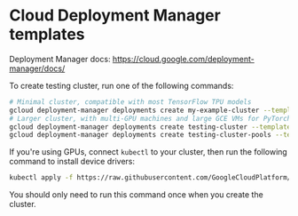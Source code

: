 # Cloud Deployment Manager templates

Deployment Manager docs: https://cloud.google.com/deployment-manager/docs/

To create testing cluster, run one of the following commands:

```bash
# Minimal cluster, compatible with most TensorFlow TPU models
gcloud deployment-manager deployments create my-example-cluster --template deployments/europe-west4/cluster.jinja
# Larger cluster, with multi-GPU machines and large GCE VMs for PyTorch TPU models
gcloud deployment-manager deployments create testing-cluster --template deployments/us-central1/cluster.jinja
gcloud deployment-manager deployments create testing-cluster-pools --template deployments/us-central1/node-pools.jinja --properties=cluster-name=testing-cluster,small-tpu:true,huge-tpu:false,gpu-v100x4:false,gpu-k80x8:false
```

If you're using GPUs, connect `kubectl` to your cluster, then run the following command to install device drivers:

```bash
kubectl apply -f https://raw.githubusercontent.com/GoogleCloudPlatform/container-engine-accelerators/master/nvidia-driver-installer/cos/daemonset-preloaded.yaml
```

You should only need to run this command once when you create the cluster.
